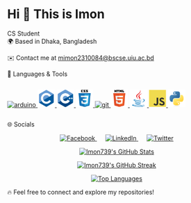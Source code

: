 Hi 👋 This is Imon
=====================

CS Student  
🌍 Based in Dhaka, Bangladesh  

✉️ Contact me at [mimon2310084@bscse.uiu.ac.bd](mailto:mimon2310084@bscse.uiu.ac.bd)  

🚀 Languages & Tools  
<div align="center" style="display: flex; gap: 15px; flex-wrap: wrap;">  
<p align="center"> 
    <a href="https://www.arduino.cc/" target="_blank" rel="noreferrer"> 
        <img src="https://cdn.worldvectorlogo.com/logos/arduino-1.svg" alt="arduino" width="40" height="40"/> 
    </a> 
    <a href="https://www.cprogramming.com/" target="_blank" rel="noreferrer"> 
        <img src="https://raw.githubusercontent.com/devicons/devicon/master/icons/c/c-original.svg" alt="c" width="40" height="40"/> 
    </a> 
    <a href="https://www.w3schools.com/cpp/" target="_blank" rel="noreferrer"> 
        <img src="https://raw.githubusercontent.com/devicons/devicon/master/icons/cplusplus/cplusplus-original.svg" alt="cplusplus" width="40" height="40"/> 
    </a> 
    <a href="https://www.w3schools.com/css/" target="_blank" rel="noreferrer"> 
        <img src="https://raw.githubusercontent.com/devicons/devicon/master/icons/css3/css3-original-wordmark.svg" alt="css3" width="40" height="40"/> 
    </a> 
    <a href="https://git-scm.com/" target="_blank" rel="noreferrer"> 
        <img src="https://www.vectorlogo.zone/logos/git-scm/git-scm-icon.svg" alt="git" width="40" height="40"/> 
    </a> 
    <a href="https://www.w3.org/html/" target="_blank" rel="noreferrer"> 
        <img src="https://raw.githubusercontent.com/devicons/devicon/master/icons/html5/html5-original-wordmark.svg" alt="html5" width="40" height="40"/> 
    </a> 
    <a href="https://www.java.com" target="_blank" rel="noreferrer"> 
        <img src="https://raw.githubusercontent.com/devicons/devicon/master/icons/java/java-original.svg" alt="java" width="40" height="40"/> 
    </a> 
    <a href="https://developer.mozilla.org/en-US/docs/Web/JavaScript" target="_blank" rel="noreferrer"> 
        <img src="https://raw.githubusercontent.com/devicons/devicon/master/icons/javascript/javascript-original.svg" alt="javascript" width="40" height="40"/> 
    </a> 
    <a href="https://www.python.org" target="_blank" rel="noreferrer"> 
        <img src="https://raw.githubusercontent.com/devicons/devicon/master/icons/python/python-original.svg" alt="python" width="40" height="40"/> 
    </a> 
</p>
</div> 

🌐 Socials  
<p align="center">
  <a href="https://www.facebook.com/sazzad.imon739" target="_blank" rel="noreferrer">
    <img src="https://cdn.jsdelivr.net/gh/devicons/devicon/icons/facebook/facebook-original.svg" width="40" height="40" alt="Facebook" />
  </a>
  &nbsp;&nbsp;&nbsp;&nbsp;
  <a href="https://www.linkedin.com/in/sazzadimon739/" target="_blank" rel="noreferrer">
    <img src="https://cdn.jsdelivr.net/gh/devicons/devicon/icons/linkedin/linkedin-original.svg" width="40" height="40" alt="LinkedIn" />
  </a>
  &nbsp;&nbsp;&nbsp;&nbsp;
  <a href="https://x.com/Sazzad__Imon" target="_blank" rel="noreferrer">
      <img src="https://cdn.jsdelivr.net/gh/devicons/devicon/icons/twitter/twitter-original.svg" width="40" height="40" alt="Twitter" />
  </a>
</p>

<!-- GitHub Profile Stats -->
<p align="center">
  <a href="https://github.com/Imon739">
    <img src="https://github-readme-stats.vercel.app/api?username=Imon739&show_icons=true&count_private=true&title_color=ffffff&text_color=ffffff&icon_color=0891b2&bg_color=0D1117&hide_border=true&cache_seconds=1800" alt="Imon739's GitHub Stats"/>
  </a>
</p>

<!-- GitHub Streak Stats (HEROKUAPP VERSION) -->
<p align="center">
  <a href="https://git.io/streak-stats">
    <img src="https://github-readme-streak-stats.herokuapp.com/?user=Imon739&theme=dark&hide_border=true" alt="Imon739's GitHub Streak"/>
  </a>
</p>

<!-- Most Used Languages -->
<p align="center">
  <a href="https://github.com/Imon739">
    <img src="https://github-readme-stats.vercel.app/api/top-langs/?username=Imon739&langs_count=8&title_color=0891b2&text_color=ffffff&icon_color=0891b2&bg_color=0D1117&hide_border=true&locale=en&custom_title=Top%20Languages&layout=compact&cache_seconds=1800" alt="Top Languages"/>
  </a>
</p>

<div align="center">

</div>

🔥 Feel free to connect and explore my repositories!
